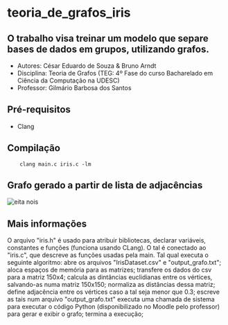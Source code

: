 # teoria_de_grafos_iris

## O trabalho visa treinar um modelo que separe bases de dados em grupos, utilizando grafos.

- Autores: César Eduardo de Souza & Bruno Arndt
- Disciplina: Teoria de Grafos (TEG: 4º Fase do curso Bacharelado em Ciência da Computação na UDESC)
- Professor: Gilmário Barbosa dos Santos

## Pré-requisitos

- Clang

## Compilação

```console
    clang main.c iris.c -lm
```

## Grafo gerado a partir de lista de adjacências

![eita nois](https://github.com/cesareds/teoria_de_grafos_iris/blob/main/files/grafo.png?raw=true)

## Mais informações

O arquivo "iris.h" é usado para atribuir bibliotecas, declarar variáveis, constantes e funções (funciona usando CLang).
O tal é conectado ao "iris.c", que descreve as funções usadas pela main.
Tal qual executa o seguinte algoritmo: 
    abre os arquivos "IrisDataset.csv" e "output_grafo.txt";
    aloca espaços de memória para as matrizes;
    transfere os dados do csv para a matriz 150x4;
    calcula as dintâncias euclidianas entre os vértices, salvando-as numa matriz 150x150;
    normaliza as distâncias dessa matriz;
    define adjacência entre os vértices caso a tal seja menor que 0.3;
    escreve as tais num arquivo "output_grafo.txt" 
    executa uma chamada de sistema para executar o código Python (disponibilizado no Moodle pelo professor) para gerar e exibir o grafo;
    termina a execução;


